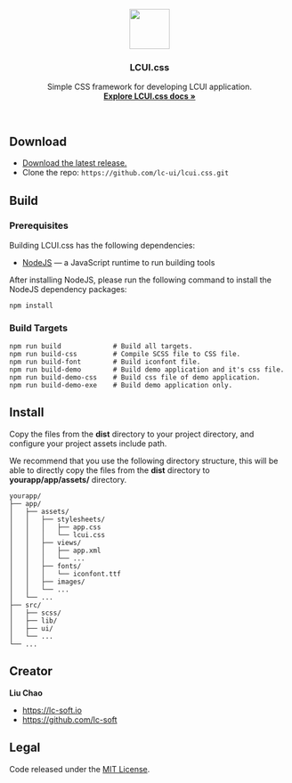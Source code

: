 <p align="center">
  <a href="http://lcui.org">
    <img src="https://lcui.lc-soft.io/static/images/lcui-logo-lg.png" width=72 height=72>
  </a>

  <h3 align="center">LCUI.css</h3>

  <p align="center">
    Simple CSS framework for developing LCUI application.
    <br>
    <a href="https://docs.lcui.lc-soft.io/"><strong>Explore LCUI.css docs &raquo;</strong></a>
  </p>
</p>

<br>

## Download

- [Download the latest release.](https://github.com/lc-ui/lcui.css/releases)
- Clone the repo: `https://github.com/lc-ui/lcui.css.git`

## Build

### Prerequisites

Building LCUI.css has the following dependencies:

* [NodeJS](https://nodejs.org) — a JavaScript runtime to run building tools

After installing NodeJS, please run the following command to install the NodeJS dependency packages:

    npm install


### Build Targets

    npm run build             # Build all targets.
    npm run build-css         # Compile SCSS file to CSS file.
    npm run build-font        # Build iconfont file.
    npm run build-demo        # Build demo application and it's css file.
    npm run build-demo-css    # Build css file of demo application.
    npm run build-demo-exe    # Build demo application only.

## Install

Copy the files from the **dist** directory to your project directory, and configure your project assets include path.

We recommend that you use the following directory structure, this will be able to directly copy the files from the **dist** directory to **yourapp/app/assets/** directory.

```
yourapp/
├── app/
│   ├── assets/
│   │   ├── stylesheets/
│   │   │   ├── app.css
│   │   │   └── lcui.css
│   │   ├── views/
│   │   │   ├── app.xml
│   │   │   └── ...
│   │   ├── fonts/
│   │   │   └── iconfont.ttf
│   │   ├── images/
│   │   └── ...
│   └── ...
├── src/
│   ├── scss/
│   ├── lib/
│   ├── ui/
│   └── ...
└── ...
```

## Creator

**Liu Chao**

- <https://lc-soft.io>
- <https://github.com/lc-soft>

## Legal

Code released under the [MIT License](https://github.com/lc-ui/lcui.css/blob/master/LICENSE).
